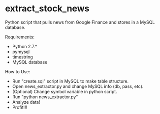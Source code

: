 # extract_stock_news
Python script that pulls news from Google Finance and stores in a MySQL database.

Requirements:

- Python 2.7.*
- pymysql
- timestring
- MySQL database

How to Use:

- Run "create.sql" script in MySQL to make table structure.
- Open news_extractor.py and change MySQL info (db, pass, etc).
- (Optional) Change symbol variable in python script.
- Run "python news_extractor.py"
- Analyze data!
- Profit!!!
